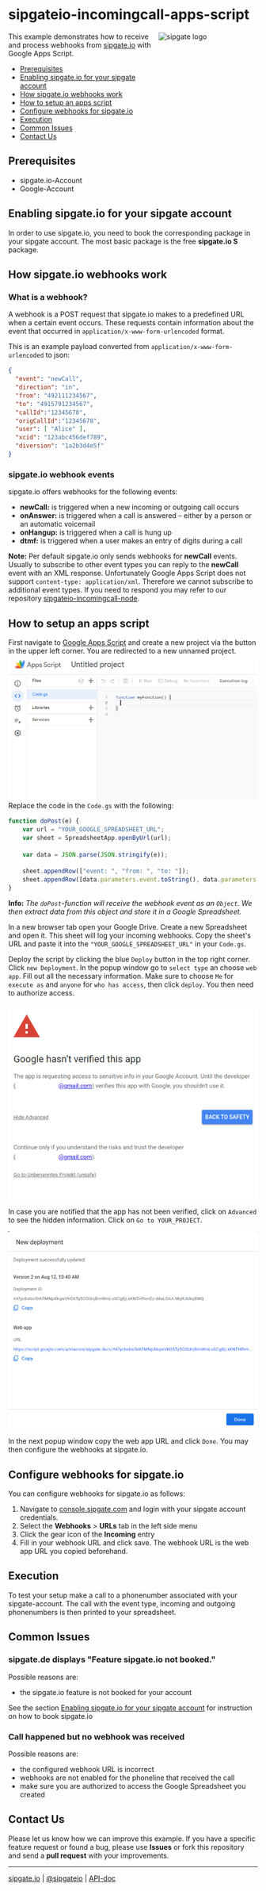 # sipgateio-incomingcall-apps-script

<img src="https://www.sipgatedesign.com/wp-content/uploads/wort-bildmarke_positiv_2x.jpg" alt="sipgate logo" title="sipgate" align="right" height="112" width="200"/>

This example demonstrates how to receive and process webhooks from [sipgate.io](https://developer.sipgate.io/) with Google Apps Script.

- [Prerequisites](#Prerequisites)
- [Enabling sipgate.io for your sipgate account](#Enabling-sipgateio-for-your-sipgate-account)
- [How sipgate.io webhooks work](#How-sipgateio-webhooks-work)
- [How to setup an apps script](#How-to-setup-an-apps-script)
- [Configure webhooks for sipgate.io](#Configure-webhooks-for-sipgateio)
- [Execution](#Execution)
- [Common Issues](#Common-Issues)
- [Contact Us](#Contact-Us)


## Prerequisites
- sipgate.io-Account
- Google-Account


## Enabling sipgate.io for your sipgate account
In order to use sipgate.io, you need to book the corresponding package in your sipgate account. The most basic package is the free **sipgate.io S** package.

## How sipgate.io webhooks work

### What is a webhook?
A webhook is a POST request that sipgate.io makes to a predefined URL when a certain event occurs.
These requests contain information about the event that occurred in `application/x-www-form-urlencoded` format.

This is an example payload converted from `application/x-www-form-urlencoded` to json:
```json
{
  "event": "newCall",
  "direction": "in",
  "from": "492111234567",
  "to": "4915791234567",
  "callId":"12345678",
  "origCallId":"12345678",
  "user": [ "Alice" ],
  "xcid": "123abc456def789",
  "diversion": "1a2b3d4e5f"
}
```

### sipgate.io webhook events
sipgate.io offers webhooks for the following events:

- **newCall:** is triggered when a new incoming or outgoing call occurs 
- **onAnswer:** is triggered when a call is answered – either by a person or an automatic voicemail
- **onHangup:** is triggered when a call is hung up
- **dtmf:** is triggered when a user makes an entry of digits during a call

**Note:** Per default sipgate.io only sends webhooks for **newCall** events.
Usually to subscribe to other event types you can reply to the **newCall** event with an XML response. 
Unfortunately Google Apps Script does not support `content-type: application/xml`. Therefore we cannot subscribe to additional event types.
If you need to respond you may refer to our repository [sipgateio-incomingcall-node](https://github.com/sipgate-io/sipgateio-incomingcall-node).

## How to setup an apps script
First navigate to [Google Apps Script](https://script.google.com/home) and create a new project via the button in the upper left corner.
You are redirected to a new unnamed project.
![untitled_project](./incomingCall_untitledProject.png)
Replace the code in the `Code.gs` with the following: 
```js
function doPost(e) {
    var url = "YOUR_GOOGLE_SPREADSHEET_URL";
    var sheet = SpreadsheetApp.openByUrl(url);
    
    var data = JSON.parse(JSON.stringify(e));
    
    sheet.appendRow(["event: ", "from: ", "to: "]);
    sheet.appendRow([data.parameters.event.toString(), data.parameters.from.toString(), data.parameters.to.toString()]);
}
```
**Info:** *The `doPost`-function will receive the webhook event as an `Object`. We then extract data from this object and store it in a Google Spreadsheet.*

In a new browser tab open your Google Drive. Create a new Spreadsheet and open it. This sheet will log your incoming webhooks. Copy the sheet's URL and paste it into the `"YOUR_GOOGLE_SPREADSHEET_URL"` in your `Code.gs`.

Deploy the script by clicking the blue `Deploy` button in the top right corner. Click `new Deployment`. In the popup window go to `select type` an choose `web app`. Fill out all the necessary information. Make sure to choose `Me` for `execute as` and `anyone` for `who has access`, then click `deploy`. You then need to authorize access.


![verification](/incomingCall_verification.png)

In case you are notified that the app has not been verified, click on `Advanced` to see the hidden information.
Click on `Go to YOUR_PROJECT`.

![new_deployment](./incomingCall_newDeployment.png)

In the next popup window copy the web app URL and click `Done`. You may then configure the webhooks at sipgate.io.
## Configure webhooks for sipgate.io 
You can configure webhooks for sipgate.io as follows:

1. Navigate to [console.sipgate.com](https://console.sipgate.com/) and login with your sipgate account credentials.
2. Select the **Webhooks**&nbsp;>&nbsp;**URLs** tab in the left side menu
3. Click the gear icon of the **Incoming** entry
4. Fill in your webhook URL and click save. The webhook URL is the web app URL you copied beforehand.

## Execution
To test your setup make a call to a phonenumber associated with your sipgate-account. The call with the event type, incoming and outgoing phonenumbers is then printed to your spreadsheet.

## Common Issues
### sipgate.de displays "Feature sipgate.io not booked."
Possible reasons are:
- the sipgate.io feature is not booked for your account

See the section [Enabling sipgate.io for your sipgate account](#enabling-sipgateio-for-your-sipgate-account) for instruction on how to book sipgate.io

### Call happened but no webhook was received 
Possible reasons are:
- the configured webhook URL is incorrect
- webhooks are not enabled for the phoneline that received the call
- make sure you are authorized to access the Google Spreadsheet you created
## Contact Us
Please let us know how we can improve this example.
If you have a specific feature request or found a bug, please use **Issues** or fork this repository and send a **pull request** with your improvements.

---

[sipgate.io](https://www.sipgate.io) | [@sipgateio](https://twitter.com/sipgateio) | [API-doc](https://api.sipgate.com/v2/doc)
